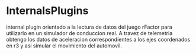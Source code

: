 # InternalsPlugins
internal plugin orientado a la lectura de datos del juego rFactor para utilizarlo en un simulador de conduccion real.
A travez de telemetria obtengo los datos de aceleracion correspondientes a los ejes coordenados en r3 y asi simular el movimiento del automovil.
